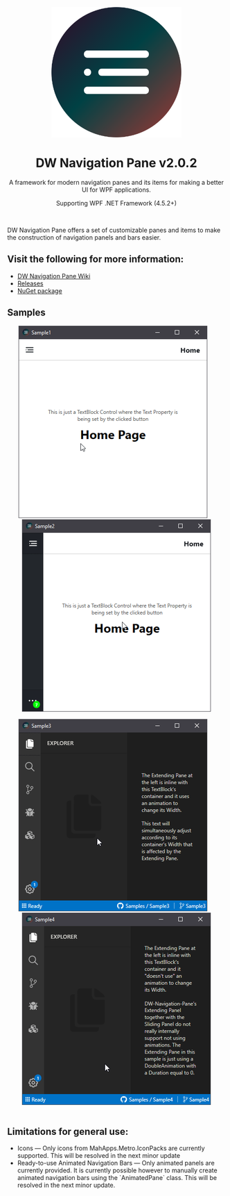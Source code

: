 <div align="center">
    <img width="300" height="300" src="Resources/Icon.svg" alt="Icon"/>
    <h1> DW Navigation Pane v2.0.2</h1>
    <p> A framework for modern navigation panes and its items for making a better UI for WPF applications. </p>
    <p> Supporting WPF .NET Framework (4.5.2+) </p>
</div>

<br/>
<p> DW Navigation Pane offers a set of customizable panes and items to make the construction of navigation panels and bars easier.
</p>

## Visit the following for more information:
 * [DW Navigation Pane Wiki](https://github.com/DaaWaan/DW-Navigation-Pane/wiki)
 * [Releases](https://github.com/DaaWaan/DW-Navigation-Pane/releases)
 * [NuGet package](https://www.nuget.org/packages/DWNavigationPane)

  
## Samples

<div align="center">
    <img src="Resources/Sample1.gif" alt="Sample1"/>
    &nbsp&nbsp&nbsp
    <img src="Resources/Sample2.gif" alt="Sample1"/>
    <p></p>
    <img src="Resources/Sample3.gif" alt="Sample1"/>
    &nbsp&nbsp&nbsp
    <img src="Resources/Sample4.gif" alt="Sample1"/>
</div>

<br/>
<h2> Limitations for general use: </h2>
<ul>
    <li> Icons  —  Only icons from MahApps.Metro.IconPacks are currently supported. This will be resolved in the next minor update </li>
    <li> Ready-to-use Animated Navigation Bars  —  Only animated panels are currently provided. It is currently possible however to manually create animated navigation bars using the `AnimatedPane` class. This will be resolved in the next minor update. </li>
</ul>
